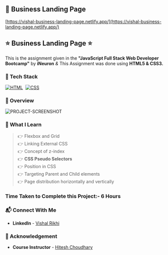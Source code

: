 ## 🔗 Business Landing Page
[https://vishal-business-landing-page.netlify.app/](https://vishal-business-landing-page.netlify.app/)


## ⭐ Business Landing Page ⭐

This is the assignment given in the **"JavaScript Full Stack Web Developer Bootcamp"** by **iNeuron** *&* This Assignment was done using **HTML5 & CSS3.**


### 📌 Tech Stack

[![HTML](https://img.shields.io/badge/html5%20-%23E34F26.svg?&style=for-the-badge&logo=html5&logoColor=white)](https://github.com/pk170970)&nbsp; [![CSS](https://img.shields.io/badge/css3%20-%231572B6.svg?&style=for-the-badge&logo=css3&logoColor=white)](https://github.com/pk170970)&nbsp;


### 📌 Overview

![PROJECT-SCREENSHOT](./vishal-business-landing%3Dpage.png)

### 📌 What I Learn

> 👉 Flexbox and Grid  <br>
  👉 Linking External CSS  <br>
  👉 Concept of z-index  <br>
  👉 **CSS Pseudo Selectors**  <br>
  👉 Position in CSS <br>
  👉 Targeting Parent and Child elements <br>
  👉 Page distribution horizontally and vertically  <br>

### Time Taken to Complete this Project:- 6 Hours

### 📬 Connect With Me

- **LinkedIn** - [Vishal Rikhi](https://www.linkedin.com/in/vishal-rikhi/)

### 📌 Acknowledgement

- **Course Instructor** - [Hitesh Choudhary](https://www.linkedin.com/in/hiteshchoudhary/)


